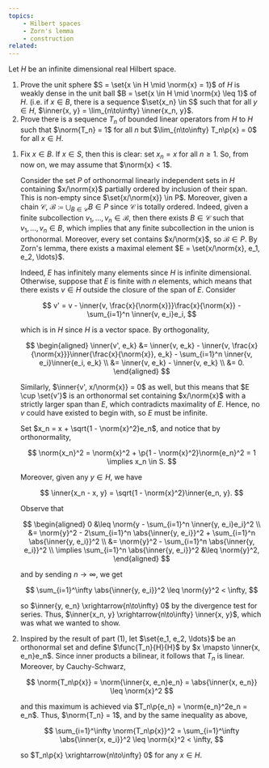 ```yaml
---
topics:
    - Hilbert spaces
    - Zorn's lemma
    - construction
related:
---
```


<problem>

Let $H$ be an infinite dimensional real Hilbert space.

1. Prove the unit sphere $S = \set{x \in H \mid \norm{x} = 1}$ of $H$ is weakly dense in the unit ball $B = \set{x \in H \mid \norm{x} \leq 1}$ of $H$. (i.e. if $x \in B$, there is a sequence $\set{x_n} \in S$ such that for all $y \in H$, $\inner{x, y} = \lim_{n\to\infty} \inner{x_n, y}$.
2. Prove there is a sequence $T_n$ of bounded linear operators from $H$ to $H$ such that $\norm{T_n} = 1$ for all $n$ but $\lim_{n\to\infty} T_n\p{x} = 0$ for all $x \in H$.

</problem>

<solution>

1. Fix $x \in B$. If $x \in S$, then this is clear: set $x_n = x$ for all $n \geq 1$. So, from now on, we may assume that $\norm{x} < 1$.

    Consider the set $P$ of orthonormal linearly independent sets in $H$ containing $x/\norm{x}$ partially ordered by inclusion of their span. This is non-empty since $\set{x/\norm{x}} \in P$. Moreover, given a chain $\mathcal{C}$, $\mathcal{B} \coloneqq \bigcup_{B \in \mathcal{C}} B \in P$ since $\mathcal{C}$ is totally ordered. Indeed, given a finite subcollection $v_1, \ldots, v_n \in \mathcal{B}$, then there exists $B \in \mathcal{C}$ such that $v_1, \ldots, v_n \in B$, which implies that any finite subcollection in the union is orthonormal. Moreover, every set contains $x/\norm{x}$, so $\mathcal{B} \in P$. By Zorn's lemma, there exists a maximal element $E = \set{x/\norm{x}, e_1, e_2, \ldots}$.

    Indeed, $E$ has infinitely many elements since $H$ is infinite dimensional. Otherwise, suppose that $E$ is finite with $n$ elements, which means that there exists $v \in H$ outside the closure of the span of $E$. Consider

    $$
    v' = v - \inner{v, \frac{x}{\norm{x}}}\frac{x}{\norm{x}} - \sum_{i=1}^n \inner{v, e_i}e_i,
    $$

    which is in $H$ since $H$ is a vector space. By orthogonality,

    $$
    \begin{aligned}
       \inner{v', e_k}
        &= \inner{v, e_k} - \inner{v, \frac{x}{\norm{x}}}\inner{\frac{x}{\norm{x}}, e_k} - \sum_{i=1}^n \inner{v, e_i}\inner{e_i, e_k} \\
        &= \inner{v, e_k} - \inner{v, e_k} \\
        &= 0.
    \end{aligned}
    $$

    Similarly, $\inner{v', x/\norm{x}} = 0$ as well, but this means that $E \cup \set{v'}$ is an orthonormal set containing $x/\norm{x}$ with a strictly larger span than $E$, which contradicts maximality of $E$. Hence, no $v$ could have existed to begin with, so $E$ must be infinite.

    Set $x_n = x + \sqrt{1 - \norm{x}^2}e_n$, and notice that by orthonormality,

    $$
    \norm{x_n}^2 = \norm{x}^2 + \p{1 - \norm{x}^2}\norm{e_n}^2 = 1 \implies x_n \in S.
    $$

    Moreover, given any $y \in H$, we have

    $$
    \inner{x_n - x, y} = \sqrt{1 - \norm{x}^2}\inner{e_n, y}.
    $$

    Observe that

    $$
    \begin{aligned}
        0
           &\leq \norm{y - \sum_{i=1}^n \inner{y, e_i}e_i}^2 \\
           &= \norm{y}^2 - 2\sum_{i=1}^n \abs{\inner{y, e_i}}^2 + \sum_{i=1}^n \abs{\inner{y, e_i}}^2 \\
           &= \norm{y}^2 - \sum_{i=1}^n \abs{\inner{y, e_i}}^2 \\
        \implies
        \sum_{i=1}^n \abs{\inner{y, e_i}}^2
            &\leq \norm{y}^2,
    \end{aligned}
    $$

    and by sending $n \to \infty$, we get

    $$
    \sum_{i=1}^\infty \abs{\inner{y, e_i}}^2 \leq \norm{y}^2 < \infty,
    $$

    so $\inner{y, e_n} \xrightarrow{n\to\infty} 0$ by the divergence test for series. Thus, $\inner{x_n, y} \xrightarrow{n\to\infty} \inner{x, y}$, which was what we wanted to show.

2. Inspired by the result of part (1), let $\set{e_1, e_2, \ldots}$ be an orthonormal set and define $\func{T_n}{H}{H}$ by $x \mapsto \inner{x, e_n}e_n$. Since inner products a bilinear, it follows that $T_n$ is linear. Moreover, by Cauchy-Schwarz,

    $$
    \norm{T_n\p{x}} = \norm{\inner{x, e_n}e_n} = \abs{\inner{x, e_n}} \leq \norm{x}^2
    $$

    and this maximum is achieved via $T_n\p{e_n} = \norm{e_n}^2e_n = e_n$. Thus, $\norm{T_n} = 1$, and by the same inequality as above,

    $$
    \sum_{i=1}^\infty \norm{T_n\p{x}}^2
        = \sum_{i=1}^\infty \abs{\inner{x, e_i}}^2
        \leq \norm{x}^2 < \infty,
    $$

    so $T_n\p{x} \xrightarrow{n\to\infty} 0$ for any $x \in H$.

</solution>
